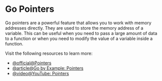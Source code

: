 # Go Pointers

Go pointers are a powerful feature that allows you to work with memory addresses directly. They are used to store the memory address of a variable. This can be useful when you need to pass a large amount of data to a function or when you need to modify the value of a variable inside a function.

Visit the following resources to learn more:

- [@official@Pointers](https://go.dev/tour/moretypes/1)
- [@article@Go by Example: Pointers](https://gobyexample.com/pointers)
- [@video@YouTube: Pointers](https://www.youtube.com/watch?v=a4HcEsJ1hIE)
